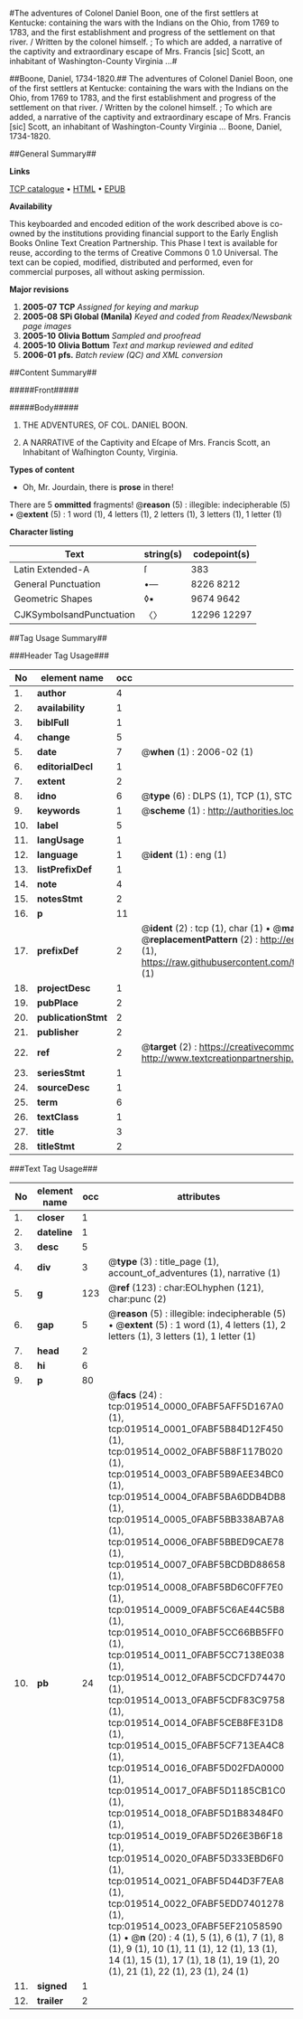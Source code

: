 #The adventures of Colonel Daniel Boon, one of the first settlers at Kentucke: containing the wars with the Indians on the Ohio, from 1769 to 1783, and the first establishment and progress of the settlement on that river. / Written by the colonel himself. ; To which are added, a narrative of the captivity and extraordinary escape of Mrs. Francis [sic] Scott, an inhabitant of Washington-County Virginia ...#

##Boone, Daniel, 1734-1820.##
The adventures of Colonel Daniel Boon, one of the first settlers at Kentucke: containing the wars with the Indians on the Ohio, from 1769 to 1783, and the first establishment and progress of the settlement on that river. / Written by the colonel himself. ; To which are added, a narrative of the captivity and extraordinary escape of Mrs. Francis [sic] Scott, an inhabitant of Washington-County Virginia ...
Boone, Daniel, 1734-1820.

##General Summary##

**Links**

[TCP catalogue](http://www.ota.ox.ac.uk/tcp/)  • 
[HTML](http://tei.it.ox.ac.uk/tcp/Texts-HTML/free/N15/N15372.html)  • 
[EPUB](http://tei.it.ox.ac.uk/tcp/Texts-EPUB/free/N15/N15372.epub)

**Availability**

This keyboarded and encoded edition of the
	       work described above is co-owned by the institutions
	       providing financial support to the Early English Books
	       Online Text Creation Partnership. This Phase I text is
	       available for reuse, according to the terms of Creative
	       Commons 0 1.0 Universal. The text can be copied,
	       modified, distributed and performed, even for
	       commercial purposes, all without asking permission.

**Major revisions**

1. __2005-07__ __TCP__ *Assigned for keying and markup*
1. __2005-08__ __SPi Global (Manila)__ *Keyed and coded from Readex/Newsbank page images*
1. __2005-10__ __Olivia Bottum__ *Sampled and proofread*
1. __2005-10__ __Olivia Bottum__ *Text and markup reviewed and edited*
1. __2006-01__ __pfs.__ *Batch review (QC) and XML conversion*

##Content Summary##

#####Front#####

#####Body#####

1. THE ADVENTURES, OF COL. DANIEL BOON.

1. A NARRATIVE of the Captivity and Eſcape of Mrs. Francis Scott, an Inhabitant of Waſhington County, Virginia.

**Types of content**

  * Oh, Mr. Jourdain, there is **prose** in there!

There are 5 **ommitted** fragments! 
 @__reason__ (5) : illegible: indecipherable (5)  •  @__extent__ (5) : 1 word (1), 4 letters (1), 2 letters (1), 3 letters (1), 1 letter (1)

**Character listing**


|Text|string(s)|codepoint(s)|
|---|---|---|
|Latin Extended-A|ſ|383|
|General Punctuation|•—|8226 8212|
|Geometric Shapes|◊▪|9674 9642|
|CJKSymbolsandPunctuation|〈〉|12296 12297|

##Tag Usage Summary##

###Header Tag Usage###

|No|element name|occ|attributes|
|---|---|---|---|
|1.|__author__|4||
|2.|__availability__|1||
|3.|__biblFull__|1||
|4.|__change__|5||
|5.|__date__|7| @__when__ (1) : 2006-02 (1)|
|6.|__editorialDecl__|1||
|7.|__extent__|2||
|8.|__idno__|6| @__type__ (6) : DLPS (1), TCP (1), STC (1), NOTIS (1), IMAGE-SET (1), EVANS-CITATION (1)|
|9.|__keywords__|1| @__scheme__ (1) : http://authorities.loc.gov/ (1)|
|10.|__label__|5||
|11.|__langUsage__|1||
|12.|__language__|1| @__ident__ (1) : eng (1)|
|13.|__listPrefixDef__|1||
|14.|__note__|4||
|15.|__notesStmt__|2||
|16.|__p__|11||
|17.|__prefixDef__|2| @__ident__ (2) : tcp (1), char (1)  •  @__matchPattern__ (2) : ([0-9\-]+):([0-9IVX]+) (1), (.+) (1)  •  @__replacementPattern__ (2) : http://eebo.chadwyck.com/downloadtiff?vid=$1&page=$2 (1), https://raw.githubusercontent.com/textcreationpartnership/Texts/master/tcpchars.xml#$1 (1)|
|18.|__projectDesc__|1||
|19.|__pubPlace__|2||
|20.|__publicationStmt__|2||
|21.|__publisher__|2||
|22.|__ref__|2| @__target__ (2) : https://creativecommons.org/publicdomain/zero/1.0/ (1), http://www.textcreationpartnership.org/docs/. (1)|
|23.|__seriesStmt__|1||
|24.|__sourceDesc__|1||
|25.|__term__|6||
|26.|__textClass__|1||
|27.|__title__|3||
|28.|__titleStmt__|2||


###Text Tag Usage###

|No|element name|occ|attributes|
|---|---|---|---|
|1.|__closer__|1||
|2.|__dateline__|1||
|3.|__desc__|5||
|4.|__div__|3| @__type__ (3) : title_page (1), account_of_adventures (1), narrative (1)|
|5.|__g__|123| @__ref__ (123) : char:EOLhyphen (121), char:punc (2)|
|6.|__gap__|5| @__reason__ (5) : illegible: indecipherable (5)  •  @__extent__ (5) : 1 word (1), 4 letters (1), 2 letters (1), 3 letters (1), 1 letter (1)|
|7.|__head__|2||
|8.|__hi__|6||
|9.|__p__|80||
|10.|__pb__|24| @__facs__ (24) : tcp:019514_0000_0FABF5AFF5D167A0 (1), tcp:019514_0001_0FABF5B84D12F450 (1), tcp:019514_0002_0FABF5B8F117B020 (1), tcp:019514_0003_0FABF5B9AEE34BC0 (1), tcp:019514_0004_0FABF5BA6DDB4DB8 (1), tcp:019514_0005_0FABF5BB338AB7A8 (1), tcp:019514_0006_0FABF5BBED9CAE78 (1), tcp:019514_0007_0FABF5BCDBD88658 (1), tcp:019514_0008_0FABF5BD6C0FF7E0 (1), tcp:019514_0009_0FABF5C6AE44C5B8 (1), tcp:019514_0010_0FABF5CC66BB5FF0 (1), tcp:019514_0011_0FABF5CC7138E038 (1), tcp:019514_0012_0FABF5CDCFD74470 (1), tcp:019514_0013_0FABF5CDF83C9758 (1), tcp:019514_0014_0FABF5CEB8FE31D8 (1), tcp:019514_0015_0FABF5CF713EA4C8 (1), tcp:019514_0016_0FABF5D02FDA0000 (1), tcp:019514_0017_0FABF5D1185CB1C0 (1), tcp:019514_0018_0FABF5D1B83484F0 (1), tcp:019514_0019_0FABF5D26E3B6F18 (1), tcp:019514_0020_0FABF5D333EBD6F0 (1), tcp:019514_0021_0FABF5D44D3F7EA8 (1), tcp:019514_0022_0FABF5EDD7401278 (1), tcp:019514_0023_0FABF5EF21058590 (1)  •  @__n__ (20) : 4 (1), 5 (1), 6 (1), 7 (1), 8 (1), 9 (1), 10 (1), 11 (1), 12 (1), 13 (1), 14 (1), 15 (1), 17 (1), 18 (1), 19 (1), 20 (1), 21 (1), 22 (1), 23 (1), 24 (1)|
|11.|__signed__|1||
|12.|__trailer__|2||
